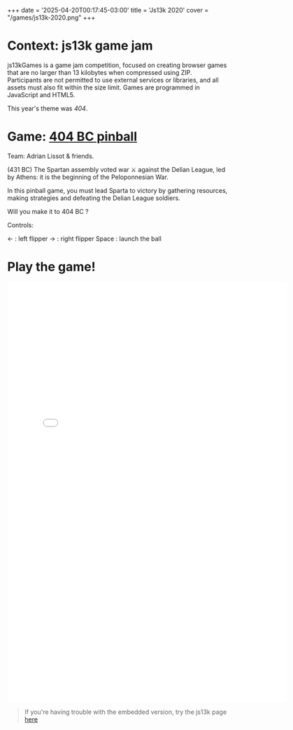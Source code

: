 +++
date = '2025-04-20T00:17:45-03:00'
title = 'Js13k 2020'
cover = "/games/js13k-2020.png"
+++

# Context: js13k game jam

js13kGames is a game jam competition, focused on creating browser games that are no larger than 13 kilobytes when compressed using ZIP. Participants are not permitted to use external services or libraries, and all assets must also fit within the size limit. Games are programmed in JavaScript and HTML5.

This year's theme was *404*.

# Game: [404 BC pinball](https://js13kgames.com/2020/games/404-bc-pinball)

Team: Adrian Lissot & friends.

(431 BC) The Spartan assembly voted war ⚔️ against the Delian League, led by Athens: it is the beginning of the Peloponnesian War.

In this pinball game, you must lead Sparta to victory by gathering resources, making strategies and defeating the Delian League soldiers.

Will you make it to 404 BC ?

Controls:

<- : left flipper -> : right flipper Space : launch the ball

# Play the game!

<iframe id="iframe" src="/js13k-2020" width="640px" height="960px"  frameborder="0" ></iframe>

<script>
    const iframe = document.getElementById('iframe');
    iframe.addEventListener('load', () => {
        iframe.contentWindow.document.addEventListener('keydown', function(event) {
            if (['ArrowUp', 'ArrowDown', 'ArrowLeft', 'ArrowRight'].includes(event.key)) {
                event.preventDefault();
            }
        });
    });
</script>

> If you're having trouble with the embedded version, try the js13k page [here](https://js13kgames.com/2020/games/404-bc-pinball)
